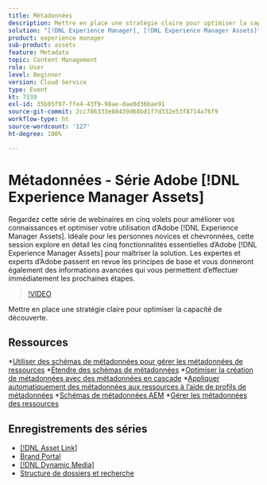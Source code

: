 ```yaml
---
title: Métadonnées
description: Mettre en place une stratégie claire pour optimiser la capacité de découverte
solution: "[!DNL Experience Manager], [!DNL Experience Manager Assets]"
product: experience manager
sub-product: assets
feature: Metadata
topic: Content Management
role: User
level: Beginner
version: Cloud Service
type: Event
kt: 7339
exl-id: 35b85f97-ffe4-43f9-98ae-dae0d36bae91
source-git-commit: 2cc786333e88439d68bd1f7d332e53f8714a76f9
workflow-type: ht
source-wordcount: '127'
ht-degree: 100%

---
```


# Métadonnées - Série Adobe [!DNL Experience Manager Assets]

Regardez cette série de webinaires en cinq volets pour améliorer vos connaissances et optimiser votre utilisation dʼAdobe [!DNL Experience Manager Assets]. Idéale pour les personnes novices et chevronnées, cette session explore en détail les cinq fonctionnalités essentielles d’Adobe [!DNL Experience Manager Assets] pour maîtriser la solution. Les expertes et experts d’Adobe passent en revue les principes de base et vous donneront également des informations avancées qui vous permettent d’effectuer immédiatement les prochaines étapes.

>[!VIDEO](https://video.tv.adobe.com/v/332134/?quality=12&learn=on&hidetitle=true)

Mettre en place une stratégie claire pour optimiser la capacité de découverte.

## Ressources

*[Utiliser des schémas de métadonnées pour gérer les métadonnées de ressources](https://experienceleague.adobe.com/fr/docs/experience-manager-learn/assets/authoring/metadata)
*[Étendre des schémas de métadonnées](https://experienceleague.adobe.com/fr/docs/experience-manager-learn/assets/configuring/metadata-schemas)
*[Optimiser la création de métadonnées avec des métadonnées en cascade](https://experienceleague.adobe.com/fr/docs/experience-manager-learn/assets/metadata/cascade-metadata-feature-video-use)
*[Appliquer automatiquement des métadonnées aux ressources à l’aide de profils de métadonnées](https://experienceleague.adobe.com/fr/docs/experience-manager-learn/assets/configuring/metadata-profiles)
*[Schémas de métadonnées AEM](https://experienceleague.adobe.com/fr/docs/experience-manager-65/content/assets/administer/metadata-schemas#administer)
*[Gérer les métadonnées des ressources](https://experienceleague.adobe.com/fr/docs/experience-manager-65/content/assets/using/metadata#RegisteringacustomnamespacewithinAEM)

## Enregistrements des séries

* [[!DNL Asset Link]](asset-link.md)
* [Brand Portal](brand-portal.md)
* [[!DNL Dynamic Media]](dynamic-media.md)
* [Structure de dossiers et recherche](folder-structure-search.md)
